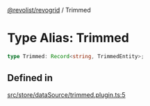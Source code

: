 [@revolist/revogrid](README.md) / Trimmed

# Type Alias: Trimmed

```ts
type Trimmed: Record<string, TrimmedEntity>;
```

## Defined in

[src/store/dataSource/trimmed.plugin.ts:5](https://github.com/revolist/revogrid/blob/52c8861ed92574ba1d5817b32afec294ddb1f986/src/store/dataSource/trimmed.plugin.ts#L5)
